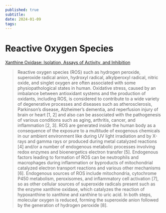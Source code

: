 ```yaml
---
published: true
subtitle:
date: 2024-01-09
tags: 
---
```


# Reactive Oxygen Species
[Xanthine Oxidase: Isolation, Assays of Activity, and Inhibition](https://www.hindawi.com/journals/jchem/2015/294858/)
>Reactive oxygen species (ROS) such as hydrogen peroxide, superoxide radical anion, hydroxyl radical, alkylperoxyl radical, nitric oxide, and singlet oxygen are often associated with some physiopathological states in human. Oxidative stress, caused by an imbalance between antioxidant systems and the production of oxidants, including ROS, is considered to contribute to a wide variety of degenerative processes and diseases such as atherosclerosis, Parkinson’s disease, Alzheimer’s dementia, and reperfusion injury of brain or heart [1, 2] and also can be associated with the pathogenesis of various conditions such as aging, arthritis, cancer, and inflammation [2, 3]. ROS are generated inside the human body as a consequence of the exposure to a multitude of exogenous chemicals in our ambient environment like during UV light irradiation and by X-rays and gamma rays or produced during metal catalyzed reactions [4] and/or a number of endogenous metabolic processes involving redox enzymes and bioenergetics electron transfer [5]. Endogenous factors leading to formation of ROS can be neutrophils and macrophages during inflammation or byproducts of mitochondrial catalyzed electron transport reactions and various other mechanisms [6]. Endogenous sources of ROS include mitochondria, cytochrome P450 metabolism, peroxisomes, and inflammatory cell activation [7], so as other cellular sources of superoxide radicals present such as the enzyme xanthine oxidase, which catalyzes the reaction of hypoxanthine to xanthine and xanthine to uric acid. In both steps, molecular oxygen is reduced, forming the superoxide anion followed by the generation of hydrogen peroxide [8].